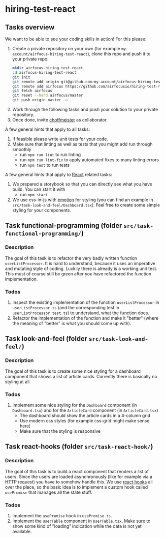 # hiring-test-react

## Tasks overview

We want to be able to see your coding skills in action! For this please:

1. Create a private repository on your own (for example `my-account/airfocus-hiring-test-react`), clone this repo and push it to your private repo:
    ```bash
    mkdir airfocus-hiring-test-react
    cd airfocus-hiring-test-react
    git init
    git remote add origin git@github.com:my-account/airfocus-hiring-test-react.git
    git remote add airfocus https://github.com/airfocusio/hiring-test-react.git
    git fetch airfocus
    git reset --hard airfocus/master
    git push origin master -u
    ```
2. Work through the following tasks and push your solution to your private repository.
3. Once done, invite [choffmeister](https://github.com/choffmeister) as collaborator.

A few general hints that apply to all tasks:

1. If feasible please write unit tests for your code.
2. Make sure that linting as well as tests that you might add run through smoothly
    * run `npm run lint` to run linting
    * run `npm run lint-fix` to apply automated fixes to many linting errors
    * run `npm test` to run tests

A few general hints that apply to [React](https://reactjs.org/) related tasks:

1. We prepared a storybook so that you can directly see what you have build. You can start it with
    * run `npm start`
2. We use css-in-js with [emotion](https://emotion.sh/) for styling (you can find an example in `src/task-look-and-feel/Dashboard.tsx`). Feel free to create some simple styling for your components.

## Task functional-programming (folder `src/task-functional-programming/`)

### Description

The goal of this task is to refactor the very badly written function `userListProcessor`. It is hard to understand, because it uses an imperative and mutating style of coding. Luckily there is already is a working unit test. This must of course still be green after you have refactored the function implementation.

### Todos

1. Inspect the existing implementation of the function `userListProcessor` in `userListProcessor.ts` (and the corresponding test in `userListProcessor.test.ts`) to understand, what the function does.
2. Refactor the implementation of the function and make it "better" (where the meaning of "better" is what you should come up with).

## Task look-and-feel (folder `src/task-look-and-feel/`)

### Description

The goal of this task is to create some nice styling for a dashboard component that shows a list of article cards. Currently there is basically no styling at all.

### Todos

1. Implement some nice styling for the `Dashboard` component (in `Dashboard.tsx`) and for the `ArticleCard` component (in `ArticleCard.tsx`)
    * The dashboard should show the article cards in a 4-column grid
    * Use modern css styles (for example css-grid might make sense here)
    * Make sure that the styling is responsive

## Task react-hooks (folder `src/task-react-hook/`)

### Description

The goal of this task is to build a react component that renders a list of users. Since the users are loaded asynchronously (like for example via a HTTP request) you have to somehow handle this. We use [react hooks](https://reactjs.org/docs/hooks-intro.html) all over the place, so the basic idea is to implement a custom hook called `usePromise` that manages all the state stuff.

### Todos

1. Implement the `usePromise` hook in `usePromise.ts`.
2. Implement the `UserTable` component in `UserTable.tsx`. Make sure to show some kind of "loading" indication while the data is not yet available.
